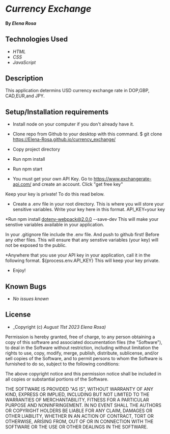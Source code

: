 # _Currency Exchange_

#### By _**Elena Rosa**_

## Technologies Used

* _HTML_
* _CSS_
* _JavaScript_


## Description

This application determins USD currency exchange rate in DOP,GBP, CAD,EUR,and JPY.

## Setup/Installation requirements

* Install node on your computer if you don't already have it. 

* Clone repo from Github to your desktop with this command. $ git clone https://Elena-Rosa.github.io/currency_exchange/

* Copy project directory  

* Run npm install 

* Run npm start

* You must get your own API Key. Go to https://www.exchangerate-api.com/ and create an account. Click "get free key"

Keep your key is private! To do this read below. 

* Create a .env file in your root directory. This is where you will store your sensitive variables. Write your key here in this format. API_KEY=your key

*Run npm install dotenv-webpack@2.0.0 --save-dev
This will make your senstive variables available in your application. 

In your .gitignore file include the .env file. And push to github first! Before any other files. This will ensure that any senstive variables (your key) will not be exposed to the public. 

*Anywhere that you use your API key in your application, call it in the following format. ${process.env.API_KEY}
This will keep your key private. 

* Enjoy!


## Known Bugs

* _No issues known_


## License


* _Copyright (c) _August 11st 2023_ _Elena Rosa)_

Permission is hereby granted, free of charge, to any person obtaining a copy
of this software and associated documentation files (the "Software"), to deal
in the Software without restriction, including without limitation the rights
to use, copy, modify, merge, publish, distribute, sublicense, and/or sell
copies of the Software, and to permit persons to whom the Software is
furnished to do so, subject to the following conditions:

The above copyright notice and this permission notice shall be included in all
copies or substantial portions of the Software.

THE SOFTWARE IS PROVIDED "AS IS", WITHOUT WARRANTY OF ANY KIND, EXPRESS OR
IMPLIED, INCLUDING BUT NOT LIMITED TO THE WARRANTIES OF MERCHANTABILITY,
FITNESS FOR A PARTICULAR PURPOSE AND NONINFRINGEMENT. IN NO EVENT SHALL THE
AUTHORS OR COPYRIGHT HOLDERS BE LIABLE FOR ANY CLAIM, DAMAGES OR OTHER
LIABILITY, WHETHER IN AN ACTION OF CONTRACT, TORT OR OTHERWISE, ARISING FROM,
OUT OF OR IN CONNECTION WITH THE SOFTWARE OR THE USE OR OTHER DEALINGS IN THE
SOFTWARE.
